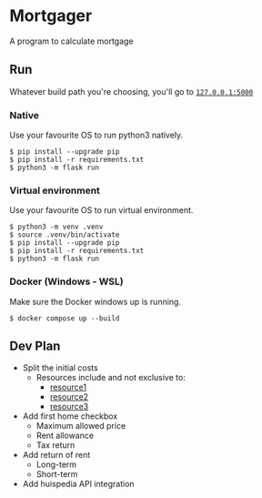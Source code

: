 # Mortgager

A program to calculate mortgage

## Run

Whatever build path you're choosing, you'll go to [`127.0.0.1:5000`](http://127.0.0.1:5000/)

### Native

Use your favourite OS to run python3 natively.

```Shell
$ pip install --upgrade pip
$ pip install -r requirements.txt
$ python3 -m flask run
```

### Virtual environment

Use your favourite OS to run virtual environment.

```Shell
$ python3 -m venv .venv
$ source .venv/bin/activate
$ pip install --upgrade pip
$ pip install -r requirements.txt
$ python3 -m flask run
```

### Docker (Windows - WSL)

Make sure the Docker windows up is running.

```Shell
$ docker compose up --build
```

## Dev Plan

- Split the initial costs
  - Resources include and not exclusive to:
    - [resource1](https://www.hanno.nl/expat-mortgages/tax-return-and-homeownership-in-the-netherlands/)
    - [resource2](https://www.iamexpat.nl/housing/buy-house-netherlands/taxes-costs-fees)
    - [resource3](https://www.iamexpat.nl/housing/dutch-mortgages/fees-costs-tax-relief-netherlands)
- Add first home checkbox
  - Maximum allowed price
  - Rent allowance
  - Tax return
- Add return of rent
  - Long-term
  - Short-term
- Add huispedia API integration


